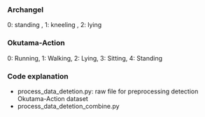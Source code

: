 ### Archangel
0: standing , 1: kneeling , 2: lying

### Okutama-Action
0: Running, 1: Walking, 2: Lying, 3: Sitting, 4: Standing

### Code explanation
- process_data_detetion.py: raw file for preprocessing detection Okutama-Action dataset
- process_data_detetion_combine.py